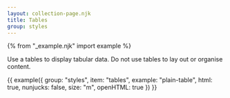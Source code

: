```yaml
---
layout: collection-page.njk
title: Tables
group: styles
---
```


{% from "_example.njk" import example %}

Use a tables to display tabular data. Do not use tables to lay out or organise content.

{{ example({ group: "styles", item: "tables", example: "plain-table", html: true, nunjucks: false, size: "m", openHTML: true }) }}

